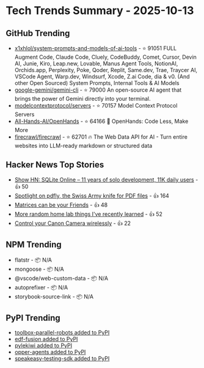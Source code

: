 # Tech Trends Summary - 2025-10-13

## GitHub Trending
- [x1xhlol/system-prompts-and-models-of-ai-tools](https://github.com/x1xhlol/system-prompts-and-models-of-ai-tools) - ⭐ 91051
  FULL Augment Code, Claude Code, Cluely, CodeBuddy, Comet, Cursor, Devin AI, Junie, Kiro, Leap.new, Lovable, Manus Agent Tools, NotionAI, Orchids.app, Perplexity, Poke, Qoder, Replit, Same.dev, Trae, Traycer AI, VSCode Agent, Warp.dev, Windsurf, Xcode, Z.ai Code, dia & v0. (And other Open Sourced) System Prompts, Internal Tools & AI Models
- [google-gemini/gemini-cli](https://github.com/google-gemini/gemini-cli) - ⭐ 79000
  An open-source AI agent that brings the power of Gemini directly into your terminal.
- [modelcontextprotocol/servers](https://github.com/modelcontextprotocol/servers) - ⭐ 70157
  Model Context Protocol Servers
- [All-Hands-AI/OpenHands](https://github.com/All-Hands-AI/OpenHands) - ⭐ 64166
  🙌 OpenHands: Code Less, Make More
- [firecrawl/firecrawl](https://github.com/firecrawl/firecrawl) - ⭐ 62701
  🔥 The Web Data API for AI - Turn entire websites into LLM-ready markdown or structured data

## Hacker News Top Stories
- [Show HN: SQLite Online – 11 years of solo development, 11K daily users](https://sqliteonline.com/) - 👍 50
- [Spotlight on pdfly, the Swiss Army knife for PDF files](https://chezsoi.org/lucas/blog/spotlight-on-pdfly.html) - 👍 164
- [Matrices can be your Friends](https://www.sjbaker.org/steve/omniv/matrices_can_be_your_friends.html) - 👍 48
- [More random home lab things I've recently learned](https://chollinger.com/blog/2025/10/more-homelab-things-ive-recently-learned/) - 👍 52
- [Control your Canon Camera wirelessly](https://github.com/JulianSchroden/cine_remote) - 👍 22

## NPM Trending
- flatstr - 📦 N/A
- mongoose - 📦 N/A
- @vscode/web-custom-data - 📦 N/A
- autoprefixer - 📦 N/A
- storybook-source-link - 📦 N/A

## PyPI Trending
- [toolbox-parallel-robots added to PyPI](https://pypi.org/project/toolbox-parallel-robots/)
- [edf-fusion added to PyPI](https://pypi.org/project/edf-fusion/)
- [pylekiwi added to PyPI](https://pypi.org/project/pylekiwi/)
- [opper-agents added to PyPI](https://pypi.org/project/opper-agents/)
- [speakeasy-testing-sdk added to PyPI](https://pypi.org/project/speakeasy-testing-sdk/)
